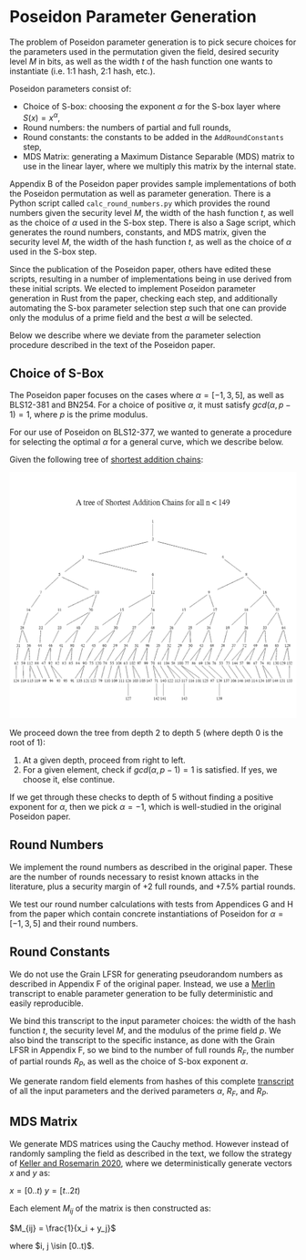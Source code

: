# Poseidon Parameter Generation

The problem of Poseidon parameter generation is to pick secure choices for the
parameters used in the permutation given the field, desired
security level $M$ in bits, as well as the width $t$ of the hash function one wants to
instantiate (i.e. 1:1 hash, 2:1 hash, etc.).

Poseidon parameters consist of:
* Choice of S-box: choosing the exponent $\alpha$ for the S-box layer where $S(x) = x^{\alpha}$,
* Round numbers: the numbers of partial and full rounds,
* Round constants: the constants to be added in the `AddRoundConstants` step,
* MDS Matrix: generating a Maximum Distance Separable (MDS) matrix to use in the linear layer,
where we multiply this matrix by the internal state.

Appendix B of the Poseidon paper provides sample implementations of both the Poseidon
permutation as well as parameter generation. There is a Python script called
`calc_round_numbers.py` which provides the round numbers given the security level
$M$, the width of the hash function $t$, as well as the choice of $\alpha$ used
in the S-box step. There is also a Sage script, which generates the round numbers,
constants, and MDS matrix, given the security level $M$, the width of the hash
function $t$, as well as the choice of $\alpha$ used in the S-box step.

Since the publication of the Poseidon paper, others have edited these scripts,
resulting in a number of implementations being in use derived from these initial
scripts. We elected to implement Poseidon parameter generation in Rust from
the paper, checking each step, and additionally automating the S-box parameter
selection step such that one can provide only the modulus of a prime field and
the best $\alpha$ will be selected.

Below we describe where we deviate from the parameter selection procedure
described in the text of the Poseidon paper.

## Choice of S-Box

The Poseidon paper focuses on the cases where $\alpha=[-1, 3, 5]$, as well as
BLS12-381 and BN254. For a choice of positive $\alpha$, it must satisfy $gcd(\alpha, p-1) = 1$,
where $p$ is the prime modulus.

For our use of Poseidon on BLS12-377, we wanted to generate a procedure for
selecting the optimal $\alpha$ for a general curve, which we describe below.

Given the following tree of [shortest addition chains]:

![Shortest addition chains](addition_chains.gif)

We proceed down the tree from depth 2 to depth 5 (where depth 0 is the root of 1):

1. At a given depth, proceed from right to left.
2. For a given element, check if $gcd(\alpha, p-1) = 1$ is satisfied. If yes, we choose it, else continue.

If we get through these checks to depth of 5 without finding a positive exponent
for $\alpha$, then we pick $\alpha = -1$, which is well-studied in the original
Poseidon paper.

## Round Numbers

We implement the round numbers as described in the original paper. These are the
number of rounds necessary to resist known attacks in the literature, plus a
security margin of +2 full rounds, and +7.5% partial rounds.

We test our round number calculations with tests from Appendices G and H from the paper
which contain concrete instantiations of Poseidon for $\alpha = [-1, 3, 5]$ and
their round numbers.

## Round Constants

We do not use the Grain LFSR for generating pseudorandom numbers as described
in Appendix F of the original paper. Instead, we use a [Merlin] transcript to
enable parameter generation to be fully deterministic and easily reproducible.

We bind this transcript to the input parameter choices: the width of the
hash function $t$, the security level $M$, and the modulus of the prime field $p$.
We also bind the transcript to the specific instance, as done with the Grain LFSR
in Appendix F, so we bind to the number of full rounds $R_F$, the number of partial
rounds $R_P$, as well as the choice of S-box exponent $\alpha$.

We generate random field elements from hashes of this complete [transcript] of
all the input parameters and the derived parameters $\alpha$, $R_F$, and $R_P$.

## MDS Matrix

We generate MDS matrices using the Cauchy method. However instead of randomly
sampling the field as described in the text, we follow the strategy of [Keller and Rosemarin 2020],
where we deterministically generate vectors $x$ and $y$ as:

$x = [0..t)$
$y = [t..2t)$

Each element $M_{ij}$ of the matrix is then constructed as:

$M_{ij} = \frac{1}{x_i + y_j}$

where $i, j \isin [0..t)$.

[Merlin]: https://merlin.cool/
[transcript]: https://github.com/penumbra-zone/poseidon377/blob/main/poseidon-paramgen/src/transcript.rs#L16
[Keller and Rosemarin 2020]: https://eprint.iacr.org/2020/179.pdf
[shortest addition chains]: https://wwwhomes.uni-bielefeld.de/achim/addition_chain.html